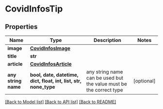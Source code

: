 # CovidInfosTip


## Properties
Name | Type | Description | Notes
------------ | ------------- | ------------- | -------------
**image** | [**CovidInfosImage**](CovidInfosImage.md) |  | 
**title** | **str** |  | 
**article** | [**CovidInfosArticle**](CovidInfosArticle.md) |  | 
**any string name** | **bool, date, datetime, dict, float, int, list, str, none_type** | any string name can be used but the value must be the correct type | [optional]

[[Back to Model list]](../README.md#documentation-for-models) [[Back to API list]](../README.md#documentation-for-api-endpoints) [[Back to README]](../README.md)


